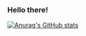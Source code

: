 ### Hello there!

[![Anurag's GitHub stats](https://github-readme-stats.vercel.app/api?username=megastruktur&show_icons=true&theme=radical)](https://github.com/anuraghazra/github-readme-stats)

